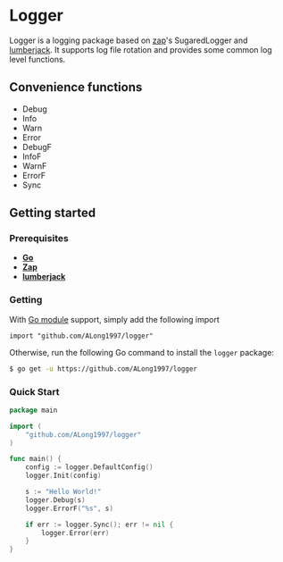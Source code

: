 # Logger

Logger is a logging package based on [zap](https://github.com/uber-go/zap)'s SugaredLogger and [lumberjack](https://github.com/natefinch/lumberjack).
It supports log file rotation and provides some common log level functions.

## Convenience functions

* Debug
* Info
* Warn
* Error
* DebugF
* InfoF
* WarnF
* ErrorF
* Sync

## Getting started

### Prerequisites
- **[Go](https://go.dev/)**
- **[Zap](https://github.com/uber-go/zap)**
- **[lumberjack](gopkg.in/natefinch/lumberjack.v2)**

### Getting
With [Go module](https://github.com/golang/go/wiki/Modules) support, simply add the following import

```
import "github.com/ALong1997/logger"
```

Otherwise, run the following Go command to install the `logger` package:

```sh
$ go get -u https://github.com/ALong1997/logger
```

### Quick Start

```go
package main

import (
	"github.com/ALong1997/logger"
)

func main() {
	config := logger.DefaultConfig()
	logger.Init(config)

	s := "Hello World!"
	logger.Debug(s)
	logger.ErrorF("%s", s)

	if err := logger.Sync(); err != nil {
		logger.Error(err)
	}
}

```
